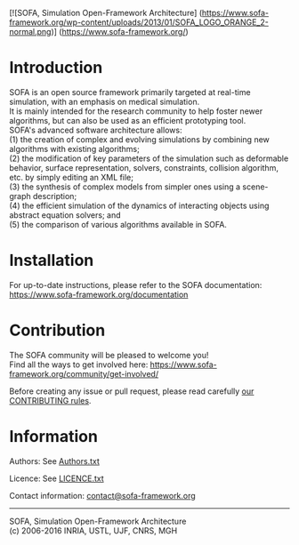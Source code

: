 [![SOFA, Simulation Open-Framework Architecture]
(https://www.sofa-framework.org/wp-content/uploads/2013/01/SOFA_LOGO_ORANGE_2-normal.png)]
(https://www.sofa-framework.org/)


# Introduction

SOFA is an open source framework primarily targeted at real-time simulation, 
with an emphasis on medical simulation.  
It is mainly intended for the research community to help foster newer 
algorithms, but can also be used as an efficient prototyping tool.  
SOFA's advanced software architecture allows:  
(1) the creation of complex and evolving simulations by combining new algorithms
    with existing algorithms;  
(2) the modification of key parameters of the simulation  such as deformable
    behavior, surface representation, solvers, constraints, collision algorithm,
    etc. by simply editing an XML file;  
(3) the synthesis of complex models from simpler ones using a scene-graph
    description;  
(4) the efficient simulation of the dynamics of interacting objects using
    abstract equation solvers; and  
(5) the comparison of various algorithms available in SOFA. 


# Installation

For up-to-date instructions, please refer to the SOFA documentation:  
https://www.sofa-framework.org/documentation


# Contribution

The SOFA community will be pleased to welcome you!  
Find all the ways to get involved here: https://www.sofa-framework.org/community/get-involved/

Before creating any issue or pull request, please read carefully [our CONTRIBUTING rules](https://github.com/sofa-framework/sofa/blob/master/CONTRIBUTING.md).


# Information

Authors: See [Authors.txt](https://github.com/sofa-framework/sofa/blob/master/Authors.txt)

Licence: See [LICENCE.txt](https://github.com/sofa-framework/sofa/blob/master/LICENCE.txt)

Contact information: contact@sofa-framework.org

-----------------------------------------------------------------------------

SOFA, Simulation Open-Framework Architecture  
(c) 2006-2016 INRIA, USTL, UJF, CNRS, MGH